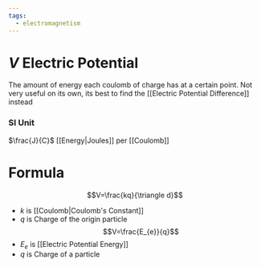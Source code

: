```yaml
---
tags:
  - electromagnetism
---
```

# $V$ Electric Potential 
The amount of energy each coulomb of charge has at a certain point.
Not very useful on its own, its best to find the [[Electric Potential Difference]] instead
### SI Unit
$\frac{J}{C}$
[[Energy|Joules]] per [[Coulomb]]
# Formula
$$V=\frac{kq}{\triangle d}$$
- $k$ is [[Coulomb|Coulomb's Constant]]
- $q$ is Charge of the origin particle
$$V=\frac{E_{e}}{q}$$
- $E_{e}$ is [[Electric Potential Energy]]
- $q$ is Charge of a particle